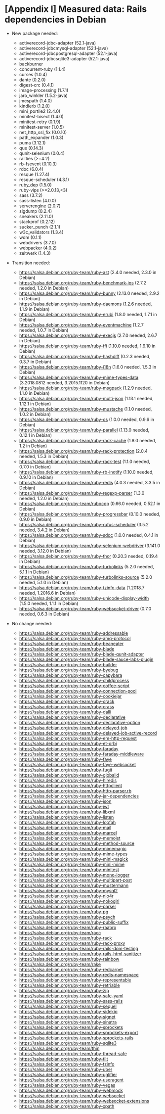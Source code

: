 # [Appendix I] Measured data: Rails dependencies in Debian
- New package needed:
    - activerecord-jdbc-adapter (52.1-java)
    - activerecord-jdbcmysql-adapter (52.1-java)
    - activerecord-jdbcpostgresql-adapter (52.1-java)
    - activerecord-jdbcsqlite3-adapter (52.1-java)
    - backburner
    - concurrent-ruby (1.1.4)
    - curses (1.0.4)
    - dante (0.2.0)
    - digest-crc (0.4.1)
    - image-processing (1.7.1)
    - jaro_winkler (1.5.2-java)
    - jmespath (1.4.0)
    - kindlerb (1.2.0)
    - mini_portile2 (2.4.0)
    - minitest-bisect (1.4.0)
    - minitest-retry (0.1.9)
    - minitest-server (1.0.5)
    - net_http_ssl_fix (0.0.10)
    - path_expander (1.0.3)
    - puma (3.12.1)
    - que (0.14.3)
    - qunit-selenium (0.0.4)
    - railties (>=4.2)
    - rb-fsevent (0.10.3)
    - rdoc (6.0.4)
    - resque (1.27.4)
    - resque-scheduler (4.3.1)
    - ruby_dep (1.5.0)
    - ruby-vips (>=2.0.13,<3)
    - sass (3.7.2)
    - sass-listen (4.0.0)
    - serverengine (2.0.7)
    - sigdump (0.2.4)
    - sneakers (2.11.0)
    - stackprof (0.2.12)
    - sucker_punch (2.1.1)
    - w3c_validators (1.3.4)
    - wdm (0.1.1)
    - webdrivers (3.7.0)
    - webpacker (4.0.2)
    - zeitwerk (1.4.3)

- Transition needed:
    - https://salsa.debian.org/ruby-team/ruby-ast (2.4.0 needed, 2.3.0 in Debian)
    - https://salsa.debian.org/ruby-team/ruby-benchmark-ips (2.7.2 needed, 1.2.0 in Debian)
    - https://salsa.debian.org/ruby-team/ruby-bunny (2.13.0 needed, 2.9.2 in Debian)
    - https://salsa.debian.org/ruby-team/ruby-daemons (1.2.6 needed, 1.1.9 in Debian)
    - https://salsa.debian.org/ruby-team/ruby-erubi (1.8.0 needed, 1.7.1 in Debian)
    - https://salsa.debian.org/ruby-team/ruby-eventmachine (1.2.7 needed, 1.0.7 in Debian)
    - https://salsa.debian.org/ruby-team/ruby-execjs (2.7.0 needed, 2.6.7 in Debian)
    - https://salsa.debian.org/ruby-team/ruby-ffi (1.10.0 needed, 1.9.10 in Debian)
    - https://salsa.debian.org/ruby-team/ruby-hashdiff (0.2.3 needed, 0.3.7 in Debian)
    - https://salsa.debian.org/ruby-team/ruby-i18n (1.6.0 needed, 1.5.3 in Debian)
    - https://salsa.debian.org/ruby-team/ruby-mime-types-data (3.2018.0812 needed, 3.2015.1120 in Debian)
    - https://salsa.debian.org/ruby-team/ruby-msgpack (1.2.9 needed, 1.1.0 in Debian)
    - https://salsa.debian.org/ruby-team/ruby-multi-json (1.13.1 needed, 1.12.1 in Debian)
    - https://salsa.debian.org/ruby-team/ruby-mustache (1.1.0 needed, 1.0.2 in Debian)
    - https://salsa.debian.org/ruby-team/ruby-os (1.0.0 needed, 0.9.6 in Debian)
    - https://salsa.debian.org/ruby-team/ruby-parallel (1.13.0 needed, 0.12.1 in Debian)
    - https://salsa.debian.org/ruby-team/ruby-rack-cache (1.8.0 needed, 1.2 in Debian)
    - https://salsa.debian.org/ruby-team/ruby-rack-protection (2.0.4 needed, 1.5.3 in Debian)
    - https://salsa.debian.org/ruby-team/ruby-rack-test (1.1.0 needed, 0.7.0 in Debian)
    - https://salsa.debian.org/ruby-team/ruby-rb-inotify (1.10.0 needed, 0.9.10 in Debian)
    - https://salsa.debian.org/ruby-team/ruby-redis (4.0.3 needed, 3.3.5 in Debian)
    - https://salsa.debian.org/ruby-team/ruby-regexp-parser (1.3.0 needed, 1.2.0 in Debian)
    - https://salsa.debian.org/ruby-team/rubocop (0.66.0 needed, 0.52.1 in Debian)
    - https://salsa.debian.org/ruby-team/ruby-progressbar (0.10.0 needed, 0.9.0 in Debian)
    - https://salsa.debian.org/ruby-team/ruby-rufus-scheduler (3.5.2 needed, 3.4.2 in Debian)
    - https://salsa.debian.org/ruby-team/ruby-sdoc (1.0.0 needed, 0.4.1 in Debian)
    - https://salsa.debian.org/ruby-team/ruby-selenium-webdriver (3.141.0 needed, 3.12.0 in Debian)
    - https://salsa.debian.org/ruby-team/ruby-thor (0.20.3 needed, 0.19.4 in Debian)
    - https://salsa.debian.org/ruby-team/ruby-turbolinks (5.2.0 needed, 5.1.1 in Debian)
    - https://salsa.debian.org/ruby-team/ruby-turbolinks-source (5.2.0 needed, 5.1.0 in Debian)
    - https://salsa.debian.org/ruby-team/ruby-tzinfo-data (1.2018.7 needed, 1.2016.6 in Debian)
    - https://salsa.debian.org/ruby-team/ruby-unicode-display-width (1.5.0 needed, 1.1.1 in Debian)
    - https://salsa.debian.org/ruby-team/ruby-websocket-driver (0.7.0 needed, 0.6.3 in Debian)

- No change needed:
    - https://salsa.debian.org/ruby-team/ruby-addressable
    - https://salsa.debian.org/ruby-team/ruby-amq-protocol
    - https://salsa.debian.org/ruby-team/ruby-beaneater
    - https://salsa.debian.org/ruby-team/ruby-blade
    - https://salsa.debian.org/ruby-team/ruby-blade-qunit-adapter
    - https://salsa.debian.org/ruby-team/ruby-blade-sauce-labs-plugin
    - https://salsa.debian.org/ruby-team/ruby-builder
    - https://salsa.debian.org/ruby-team/ruby-byebug
    - https://salsa.debian.org/ruby-team/ruby-capybara
    - https://salsa.debian.org/ruby-team/ruby-childprocess
    - https://salsa.debian.org/ruby-team/ruby-coffee-script
    - https://salsa.debian.org/ruby-team/ruby-connection-pool
    - https://salsa.debian.org/ruby-team/ruby-cookiejar
    - https://salsa.debian.org/ruby-team/ruby-crack
    - https://salsa.debian.org/ruby-team/ruby-crass
    - https://salsa.debian.org/ruby-team/ruby-dalli
    - https://salsa.debian.org/ruby-team/ruby-declarative
    - https://salsa.debian.org/ruby-team/ruby-declarative-option
    - https://salsa.debian.org/ruby-team/ruby-delayed-job
    - https://salsa.debian.org/ruby-team/ruby-delayed-job-active-record
    - https://salsa.debian.org/ruby-team/ruby-em-http-request
    - https://salsa.debian.org/ruby-team/ruby-et-orbi
    - https://salsa.debian.org/ruby-team/ruby-faraday
    - https://salsa.debian.org/ruby-team/ruby-faraday-middleware
    - https://salsa.debian.org/ruby-team/ruby-faye
    - https://salsa.debian.org/ruby-team/ruby-faye-websocket
    - https://salsa.debian.org/ruby-team/ruby-fugit
    - https://salsa.debian.org/ruby-team/ruby-globalid
    - https://salsa.debian.org/ruby-team/ruby-hiredis
    - https://salsa.debian.org/ruby-team/ruby-httpclient
    - https://salsa.debian.org/ruby-team/ruby-http-parser.rb
    - https://salsa.debian.org/ruby-team/ruby-jar-dependencies
    - https://salsa.debian.org/ruby-team/ruby-json
    - https://salsa.debian.org/ruby-team/ruby-jwt
    - https://salsa.debian.org/ruby-team/ruby-libxml
    - https://salsa.debian.org/ruby-team/ruby-listen
    - https://salsa.debian.org/ruby-team/ruby-loofah
    - https://salsa.debian.org/ruby-team/ruby-mail
    - https://salsa.debian.org/ruby-team/ruby-marcel
    - https://salsa.debian.org/ruby-team/ruby-memoist
    - https://salsa.debian.org/ruby-team/ruby-method-source
    - https://salsa.debian.org/ruby-team/ruby-mimemagic
    - https://salsa.debian.org/ruby-team/ruby-mime-types
    - https://salsa.debian.org/ruby-team/ruby-mini-magick
    - https://salsa.debian.org/ruby-team/ruby-mini-mime
    - https://salsa.debian.org/ruby-team/ruby-minitest
    - https://salsa.debian.org/ruby-team/ruby-mono-logger
    - https://salsa.debian.org/ruby-team/ruby-multipart-post
    - https://salsa.debian.org/ruby-team/ruby-mustermann
    - https://salsa.debian.org/ruby-team/ruby-mysql2
    - https://salsa.debian.org/ruby-team/ruby-nio4r
    - https://salsa.debian.org/ruby-team/ruby-nokogiri
    - https://salsa.debian.org/ruby-team/ruby-parser
    - https://salsa.debian.org/ruby-team/ruby-pg
    - https://salsa.debian.org/ruby-team/ruby-psych
    - https://salsa.debian.org/ruby-team/ruby-public-suffix
    - https://salsa.debian.org/ruby-team/ruby-raabro
    - https://salsa.debian.org/ruby-team/racc
    - https://salsa.debian.org/ruby-team/ruby-rack
    - https://salsa.debian.org/ruby-team/ruby-rack-proxy
    - https://salsa.debian.org/ruby-team/ruby-rails-dom-testing
    - https://salsa.debian.org/ruby-team/ruby-rails-html-sanitizer
    - https://salsa.debian.org/ruby-team/ruby-rainbow
    - https://salsa.debian.org/ruby-team/rake
    - https://salsa.debian.org/ruby-team/ruby-redcarpet
    - https://salsa.debian.org/ruby-team/ruby-redis-namespace
    - https://salsa.debian.org/ruby-team/ruby-representable
    - https://salsa.debian.org/ruby-team/ruby-retriable
    - https://salsa.debian.org/ruby-team/ruby-zip
    - https://salsa.debian.org/ruby-team/ruby-safe-yaml
    - https://salsa.debian.org/ruby-team/ruby-sass-rails
    - https://salsa.debian.org/ruby-team/ruby-sequel
    - https://salsa.debian.org/ruby-team/ruby-sidekiq
    - https://salsa.debian.org/ruby-team/ruby-signet
    - https://salsa.debian.org/ruby-team/ruby-sinatra
    - https://salsa.debian.org/ruby-team/ruby-sprockets
    - https://salsa.debian.org/ruby-team/ruby-sprockets-export
    - https://salsa.debian.org/ruby-team/ruby-sprockets-rails
    - https://salsa.debian.org/ruby-team/ruby-sqlite3
    - https://salsa.debian.org/ruby-team/thin
    - https://salsa.debian.org/ruby-team/ruby-thread-safe
    - https://salsa.debian.org/ruby-team/ruby-tilt
    - https://salsa.debian.org/ruby-team/ruby-tzinfo
    - https://salsa.debian.org/ruby-team/ruby-uber
    - https://salsa.debian.org/ruby-team/ruby-uglifier
    - https://salsa.debian.org/ruby-team/ruby-useragent
    - https://salsa.debian.org/ruby-team/ruby-vegas
    - https://salsa.debian.org/ruby-team/ruby-webmock
    - https://salsa.debian.org/ruby-team/ruby-websocket
    - https://salsa.debian.org/ruby-team/ruby-websocket-extensions
    - https://salsa.debian.org/ruby-team/ruby-xpath
